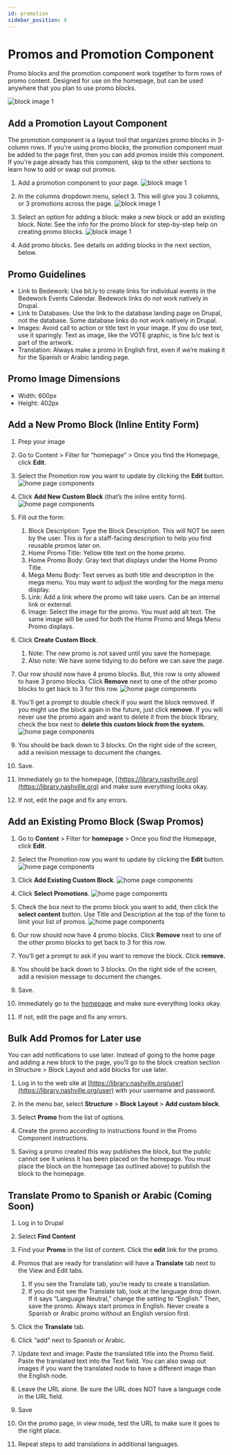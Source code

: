 ```yaml
---
id: promotion
sidebar_position: 4
---
```


# Promos and Promotion Component

Promo blocks and the promotion component work together to form rows of promo content. Designed for use on the homepage, but can be used anywhere that you plan to use promo blocks.

![block image 1](../../img/promotion-0.png)

## Add a Promotion Layout Component

The promotion component is a layout tool that organizes promo blocks in 3-column rows. If you're using promo blocks, the promotion component must be added to the page first, then you can add promos inside this component. If you're page already has this component, skip to the other sections to learn how to add or swap out promos.

1. Add a promotion component to your page.
![block image 1](../../img/promotion-1.png)

1. In the columns dropdown menu, select 3. This will give you 3 columns, or 3 promotions across the page.
![block image 1](../../img/promotion-2.png)

1. Select an option for adding a block: make a new block or add an existing block. Note: See the info for the promo block for step-by-step help on creating promo blocks.
![block image 1](../../img/promotion-3.png)

1. Add promo blocks. See details on adding blocks in the next section, below.

## Promo Guidelines

- Link to Bedework: Use bit.ly to create links for individual events in the Bedework Events Calendar. Bedework links do not work natively in Drupal.
- Link to Databases: Use the link to the database landing page on Drupal, not the database. Some database links do not work natively in Drupal.
- Images: Avoid call to action or title text in your image. If you do use text, use it sparingly. Text as image, like the VOTE graphic, is fine b/c text is part of the artwork.
- Translation: Always make a promo in English first, even if we’re making it for the Spanish or Arabic landing page.

## Promo Image Dimensions

- Width: 600px
- Height: 402px

## Add a New Promo Block (Inline Entity Form)

1. Prep your image

1. Go to Content > Filter for “homepage” > Once you find the Homepage, click **Edit**.

1. Select the Promotion row you want to update by clicking the **Edit** button.
![home page components](../../img/site-orientation-4.png)

1. Click **Add New Custom Block** (that’s the inline entity form).
![home page components](../../img/site-orientation-5.png)

1. Fill out the form:
      1. Block Description: Type the Block Description. This will NOT be seen by the user. This is for a staff-facing description to help you find reusable promos later on.
      1. Home Promo Title: Yellow title text on the home promo.
      1. Home Promo Body: Gray text that displays under the Home Promo Title.
      1. Mega Menu Body: Text serves as both title and description in the mega menu. You may want to adjust the wording for the mega menu display.
      1. Link: Add a link where the promo will take users. Can be an internal link or external.
      1. Image: Select the image for the promo. You must add alt text. The same image will be used for both the Home Promo and Mega Menu Promo displays.

1. Click **Create Custom Block**.
      1. Note: The new promo is not saved until you save the homepage.
      1. Also note: We have some tidying to do before we can save the page.

1. Our row should now have 4 promo blocks. But, this row is only allowed to have 3 promo blocks. Click **Remove** next to one of the other promo blocks to get back to 3 for this row.
![home page components](../../img/site-orientation-6.png)

1. You’ll get a prompt to double check if you want the block removed. If you might use the block again in the future, just click **remove**. If you will never use the promo again and want to delete it from the block library, check the box next to **delete this custom block from the system.**
![home page components](../../img/site-orientation-7.png)

1. You should be back down to 3 blocks. On the right side of the screen, add a revision message to document the changes.

1. Save.

1. Immediately go to the homepage, [(https://library.nashville.org](https://library.nashville.org) and make sure everything looks okay.

1. If not, edit the page and fix any errors.

## Add an Existing Promo Block (Swap Promos)

1. Go to **Content** > Filter for **homepage** > Once you find the Homepage, click **Edit**.

1. Select the Promotion row you want to update by clicking the **Edit** button.
![home page components](../../img/site-orientation-4.png)

1. Click **Add Existing Custom Block**.
![home page components](../../img/site-orientation-8.png)

1. Click **Select Promotions**.
![home page components](../../img/site-orientation-9.png)

1. Check the box next to the promo block you want to add, then click the **select content** button. Use Title and Description at the top of the form to limit your list of promos.
![home page components](../../img/site-orientation-10.png)

1. Our row should now have 4 promo blocks. Click **Remove** next to one of the other promo blocks to get back to 3 for this row.  

1. You’ll get a prompt to ask if you want to remove the block. Click **remove.**

1. You should be back down to 3 blocks. On the right side of the screen, add a revision message to document the changes.

1. Save.

1. Immediately go to the [homepage](https://library.nashville.org) and make sure everything looks okay.

1. If not, edit the page and fix any errors.

## Bulk Add Promos for Later use
You can add notifications to use later. Instead of going to the home page and adding a new block to the page, you’ll go to the block creation section in Structure > Block Layout and add blocks for use later.

1. Log in to the web site at [https://library.nashville.org/user](https://library.nashville.org/user) with your username and password.

1. In the menu bar, select **Structure** > **Block Layout** > **Add custom block**.

1. Select **Promo** from the list of options.

1. Create the promo according to instructions found in the Promo Component instructions.

1. Saving a promo created this way publishes the block, but the public cannot see it unless it has been placed on the homepage. You must place the block on the homepage (as outlined above) to publish the block to the homepage.

## Translate Promo to Spanish or Arabic (Coming Soon)

1. Log in to Drupal

1. Select **Find Content**

1. Find your **Promo** in the list of content. Click the **edit** link for the promo.

1. Promos that are ready for translation will have a **Translate** tab next to the View and Edit tabs.
      1. If you see the Translate tab, you’re ready to create a translation.
      1. If you do not see the Translate tab, look at the language drop down. If it says “Language Neutral,” change the setting to “English.” Then, save the promo. Always start promos in English. Never create a Spanish or Arabic promo without an English version first.

1. Click the **Translate** tab.

1. Click “add” next to Spanish or Arabic.

1. Update text and image: Paste the translated title into the Promo field. Paste the translated text into the Text field. You can also swap out images if you want the translated node to have a different image than the English node.

1. Leave the URL alone. Be sure the URL does NOT have a language code in the URL field.

1. Save

1. On the promo page, in view mode, test the URL to make sure it goes to the right place.

1. Repeat steps to add translations in additional languages.
